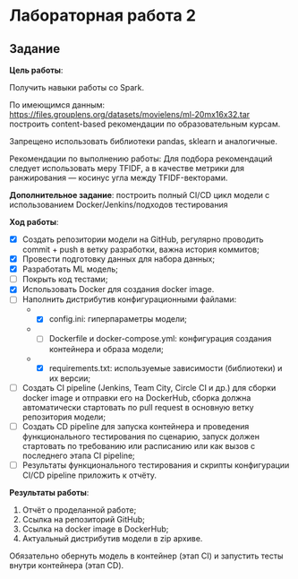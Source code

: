 # Лабораторная работа 2

## Задание

**Цель работы**:

Получить навыки работы со Spark.

По имеющимся данным: https://files.grouplens.org/datasets/movielens/ml-20mx16x32.tar построить content-based рекомендации по образовательным курсам.

Запрещено использовать библиотеки pandas, sklearn и аналогичные.

Рекомендации по выполнению работы:
Для подбора рекомендаций следует использовать меру TFIDF, а в качестве метрики для ранжирования — косинус угла между TFIDF-векторами.

**Дополнительное задание**: построить полный CI/CD цикл модели с использованием Docker/Jenkins/подходов тестирования

**Ход работы**:

- [x] Создать репозитории модели на GitHub, регулярно проводить commit + push в ветку разработки, важна история коммитов;
- [x] Провести подготовку данных для набора данных;
- [x] Разработать ML модель;
- [ ] Покрыть код тестами;
- [x] Использовать Docker для создания docker image.
- [ ] Наполнить дистрибутив конфигурационными файлами:
    - - [x] config.ini: гиперпараметры модели;
    - - [ ] Dockerfile и docker-compose.yml: конфигурация создания контейнера и образа модели;
    - - [x] requirements.txt: используемые зависимости (библиотеки) и их версии;
- [ ] Создать CI pipeline (Jenkins, Team City, Circle CI и др.) для сборки docker image и отправки его на DockerHub, сборка должна автоматически стартовать по pull request в основную ветку репозитория модели;
- [ ] Создать CD pipeline для запуска контейнера и проведения функционального тестирования по сценарию, запуск должен стартовать по требованию или расписанию или как вызов с последнего этапа CI pipeline;
- [ ] Результаты функционального тестирования и скрипты конфигурации CI/CD pipeline приложить к отчёту.

**Результаты работы**:

1. Отчёт о проделанной работе;
2. Ссылка на репозиторий GitHub;
3. Ссылка на docker image в DockerHub;
4. Актуальный дистрибутив модели в zip архиве.

Обязательно обернуть модель в контейнер (этап CI) и запустить тесты внутри контейнера (этап CD).
